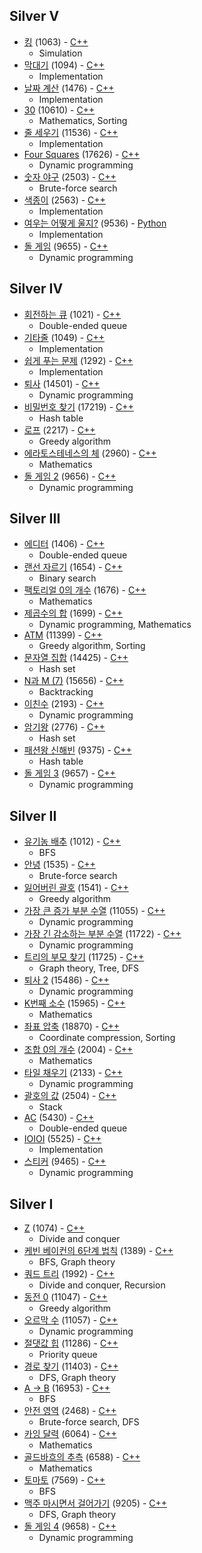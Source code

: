 ## Silver V
* [킹](https://www.acmicpc.net/problem/1063) (1063) - [C++](https://github.com/nbsp1221/algorithm/blob/master/algorithm-challenges/baekjoon-online-judge/challenges/1000/1063.cpp)
  - Simulation
* [막대기](https://www.acmicpc.net/problem/1094) (1094) - [C++](https://github.com/nbsp1221/algorithm/blob/master/algorithm-challenges/baekjoon-online-judge/challenges/1000/1094.cpp)
  - Implementation
* [날짜 계산](https://www.acmicpc.net/problem/1476) (1476) - [C++](https://github.com/nbsp1221/algorithm/blob/master/algorithm-challenges/baekjoon-online-judge/challenges/1000/1476.cpp)
  - Implementation
* [30](https://www.acmicpc.net/problem/10610) (10610) - [C++](https://github.com/nbsp1221/algorithm/blob/master/algorithm-challenges/baekjoon-online-judge/challenges/10000/10610.cpp)
  - Mathematics, Sorting
* [줄 세우기](https://www.acmicpc.net/problem/11536) (11536) - [C++](https://github.com/nbsp1221/algorithm/blob/master/algorithm-challenges/baekjoon-online-judge/challenges/11000/11536.cpp)
  - Implementation
* [Four Squares](https://www.acmicpc.net/problem/17626) (17626) - [C++](https://github.com/nbsp1221/algorithm/blob/master/algorithm-challenges/baekjoon-online-judge/challenges/17000/17626.cpp)
  - Dynamic programming
* [숫자 야구](https://www.acmicpc.net/problem/2503) (2503) - [C++](https://github.com/nbsp1221/algorithm/blob/master/algorithm-challenges/baekjoon-online-judge/challenges/2000/2503.cpp)
  - Brute-force search
* [색종이](https://www.acmicpc.net/problem/2563) (2563) - [C++](https://github.com/nbsp1221/algorithm/blob/master/algorithm-challenges/baekjoon-online-judge/challenges/2000/2563.cpp)
  - Implementation
* [여우는 어떻게 울지?](https://www.acmicpc.net/problem/9536) (9536) - [Python](https://github.com/nbsp1221/algorithm/blob/master/algorithm-challenges/baekjoon-online-judge/challenges/9000/9536.py)
  - Implementation
* [돌 게임](https://www.acmicpc.net/problem/9655) (9655) - [C++](https://github.com/nbsp1221/algorithm/blob/master/algorithm-challenges/baekjoon-online-judge/challenges/9000/9655.cpp)
  - Dynamic programming
## Silver IV
* [회전하는 큐](https://www.acmicpc.net/problem/1021) (1021) - [C++](https://github.com/nbsp1221/algorithm/blob/master/algorithm-challenges/baekjoon-online-judge/challenges/1000/1021.cpp)
  - Double-ended queue
* [기타줄](https://www.acmicpc.net/problem/1049) (1049) - [C++](https://github.com/nbsp1221/algorithm/blob/master/algorithm-challenges/baekjoon-online-judge/challenges/1000/1049.cpp)
  - Implementation
* [쉽게 푸는 문제](https://www.acmicpc.net/problem/1292) (1292) - [C++](https://github.com/nbsp1221/algorithm/blob/master/algorithm-challenges/baekjoon-online-judge/challenges/1000/1292.cpp)
  - Implementation
* [퇴사](https://www.acmicpc.net/problem/14501) (14501) - [C++](https://github.com/nbsp1221/algorithm/blob/master/algorithm-challenges/baekjoon-online-judge/challenges/14000/14501.cpp)
  - Dynamic programming
* [비밀번호 찾기](https://www.acmicpc.net/problem/17219) (17219) - [C++](https://github.com/nbsp1221/algorithm/blob/master/algorithm-challenges/baekjoon-online-judge/challenges/17000/17219.cpp)
  - Hash table
* [로프](https://www.acmicpc.net/problem/2217) (2217) - [C++](https://github.com/nbsp1221/algorithm/blob/master/algorithm-challenges/baekjoon-online-judge/challenges/2000/2217.cpp)
  - Greedy algorithm
* [에라토스테네스의 체](https://www.acmicpc.net/problem/2960) (2960) - [C++](https://github.com/nbsp1221/algorithm/blob/master/algorithm-challenges/baekjoon-online-judge/challenges/2000/2960.cpp)
  - Mathematics
* [돌 게임 2](https://www.acmicpc.net/problem/9656) (9656) - [C++](https://github.com/nbsp1221/algorithm/blob/master/algorithm-challenges/baekjoon-online-judge/challenges/9000/9656.cpp)
  - Dynamic programming
## Silver III
* [에디터](https://www.acmicpc.net/problem/1406) (1406) - [C++](https://github.com/nbsp1221/algorithm/blob/master/algorithm-challenges/baekjoon-online-judge/challenges/1000/1406.cpp)
  - Double-ended queue
* [랜선 자르기](https://www.acmicpc.net/problem/1654) (1654) - [C++](https://github.com/nbsp1221/algorithm/blob/master/algorithm-challenges/baekjoon-online-judge/challenges/1000/1654.cpp)
  - Binary search
* [팩토리얼 0의 개수](https://www.acmicpc.net/problem/1676) (1676) - [C++](https://github.com/nbsp1221/algorithm/blob/master/algorithm-challenges/baekjoon-online-judge/challenges/1000/1676.cpp)
  - Mathematics
* [제곱수의 합](https://www.acmicpc.net/problem/1699) (1699) - [C++](https://github.com/nbsp1221/algorithm/blob/master/algorithm-challenges/baekjoon-online-judge/challenges/1000/1699.cpp)
  - Dynamic programming, Mathematics
* [ATM](https://www.acmicpc.net/problem/11399) (11399) - [C++](https://github.com/nbsp1221/algorithm/blob/master/algorithm-challenges/baekjoon-online-judge/challenges/11000/11399.cpp)
  - Greedy algorithm, Sorting
* [문자열 집합](https://www.acmicpc.net/problem/14425) (14425) - [C++](https://github.com/nbsp1221/algorithm/blob/master/algorithm-challenges/baekjoon-online-judge/challenges/14000/14425.cpp)
  - Hash set
* [N과 M (7)](https://www.acmicpc.net/problem/15656) (15656) - [C++](https://github.com/nbsp1221/algorithm/blob/master/algorithm-challenges/baekjoon-online-judge/challenges/15000/15656.cpp)
  - Backtracking
* [이친수](https://www.acmicpc.net/problem/2193) (2193) - [C++](https://github.com/nbsp1221/algorithm/blob/master/algorithm-challenges/baekjoon-online-judge/challenges/2000/2193.cpp)
  - Dynamic programming
* [암기왕](https://www.acmicpc.net/problem/2776) (2776) - [C++](https://github.com/nbsp1221/algorithm/blob/master/algorithm-challenges/baekjoon-online-judge/challenges/2000/2776.cpp)
  - Hash set
* [패션왕 신해빈](https://www.acmicpc.net/problem/9375) (9375) - [C++](https://github.com/nbsp1221/algorithm/blob/master/algorithm-challenges/baekjoon-online-judge/challenges/9000/9375.cpp)
  - Hash table
* [돌 게임 3](https://www.acmicpc.net/problem/9657) (9657) - [C++](https://github.com/nbsp1221/algorithm/blob/master/algorithm-challenges/baekjoon-online-judge/challenges/9000/9657.cpp)
  - Dynamic programming
## Silver II
* [유기농 배추](https://www.acmicpc.net/problem/1012) (1012) - [C++](https://github.com/nbsp1221/algorithm/blob/master/algorithm-challenges/baekjoon-online-judge/challenges/1000/1012.cpp)
  - BFS
* [안녕](https://www.acmicpc.net/problem/1535) (1535) - [C++](https://github.com/nbsp1221/algorithm/blob/master/algorithm-challenges/baekjoon-online-judge/challenges/1000/1535.cpp)
  - Brute-force search
* [잃어버린 괄호](https://www.acmicpc.net/problem/1541) (1541) - [C++](https://github.com/nbsp1221/algorithm/blob/master/algorithm-challenges/baekjoon-online-judge/challenges/1000/1541.cpp)
  - Greedy algorithm
* [가장 큰 증가 부분 수열](https://www.acmicpc.net/problem/11055) (11055) - [C++](https://github.com/nbsp1221/algorithm/blob/master/algorithm-challenges/baekjoon-online-judge/challenges/11000/11055.cpp)
  - Dynamic programming
* [가장 긴 감소하는 부분 수열](https://www.acmicpc.net/problem/11722) (11722) - [C++](https://github.com/nbsp1221/algorithm/blob/master/algorithm-challenges/baekjoon-online-judge/challenges/11000/11722.cpp)
  - Dynamic programming
* [트리의 부모 찾기](https://www.acmicpc.net/problem/11725) (11725) - [C++](https://github.com/nbsp1221/algorithm/blob/master/algorithm-challenges/baekjoon-online-judge/challenges/11000/11725.cpp)
  - Graph theory, Tree, DFS
* [퇴사 2](https://www.acmicpc.net/problem/15486) (15486) - [C++](https://github.com/nbsp1221/algorithm/blob/master/algorithm-challenges/baekjoon-online-judge/challenges/15000/15486.cpp)
  - Dynamic programming
* [K번째 소수](https://www.acmicpc.net/problem/15965) (15965) - [C++](https://github.com/nbsp1221/algorithm/blob/master/algorithm-challenges/baekjoon-online-judge/challenges/15000/15965.cpp)
  - Mathematics
* [좌표 압축](https://www.acmicpc.net/problem/18870) (18870) - [C++](https://github.com/nbsp1221/algorithm/blob/master/algorithm-challenges/baekjoon-online-judge/challenges/18000/18870.cpp)
  - Coordinate compression, Sorting
* [조합 0의 개수](https://www.acmicpc.net/problem/2004) (2004) - [C++](https://github.com/nbsp1221/algorithm/blob/master/algorithm-challenges/baekjoon-online-judge/challenges/2000/2004.cpp)
  - Mathematics
* [타일 채우기](https://www.acmicpc.net/problem/2133) (2133) - [C++](https://github.com/nbsp1221/algorithm/blob/master/algorithm-challenges/baekjoon-online-judge/challenges/2000/2133.cpp)
  - Dynamic programming
* [괄호의 값](https://www.acmicpc.net/problem/2504) (2504) - [C++](https://github.com/nbsp1221/algorithm/blob/master/algorithm-challenges/baekjoon-online-judge/challenges/2000/2504.cpp)
  - Stack
* [AC](https://www.acmicpc.net/problem/5430) (5430) - [C++](https://github.com/nbsp1221/algorithm/blob/master/algorithm-challenges/baekjoon-online-judge/challenges/5000/5430.cpp)
  - Double-ended queue
* [IOIOI](https://www.acmicpc.net/problem/5525) (5525) - [C++](https://github.com/nbsp1221/algorithm/blob/master/algorithm-challenges/baekjoon-online-judge/challenges/5000/5525.cpp)
  - Implementation
* [스티커](https://www.acmicpc.net/problem/9465) (9465) - [C++](https://github.com/nbsp1221/algorithm/blob/master/algorithm-challenges/baekjoon-online-judge/challenges/9000/9465.cpp)
  - Dynamic programming
## Silver I
* [Z](https://www.acmicpc.net/problem/1074) (1074) - [C++](https://github.com/nbsp1221/algorithm/blob/master/algorithm-challenges/baekjoon-online-judge/challenges/1000/1074.cpp)
  - Divide and conquer
* [케빈 베이컨의 6단계 법칙](https://www.acmicpc.net/problem/1389) (1389) - [C++](https://github.com/nbsp1221/algorithm/blob/master/algorithm-challenges/baekjoon-online-judge/challenges/1000/1389.cpp)
  - BFS, Graph theory
* [쿼드 트리](https://www.acmicpc.net/problem/1992) (1992) - [C++](https://github.com/nbsp1221/algorithm/blob/master/algorithm-challenges/baekjoon-online-judge/challenges/1000/1992.cpp)
  - Divide and conquer, Recursion
* [동전 0](https://www.acmicpc.net/problem/11047) (11047) - [C++](https://github.com/nbsp1221/algorithm/blob/master/algorithm-challenges/baekjoon-online-judge/challenges/11000/11047.cpp)
  - Greedy algorithm
* [오르막 수](https://www.acmicpc.net/problem/11057) (11057) - [C++](https://github.com/nbsp1221/algorithm/blob/master/algorithm-challenges/baekjoon-online-judge/challenges/11000/11057.cpp)
  - Dynamic programming
* [절댓값 힙](https://www.acmicpc.net/problem/11286) (11286) - [C++](https://github.com/nbsp1221/algorithm/blob/master/algorithm-challenges/baekjoon-online-judge/challenges/11000/11286.cpp)
  - Priority queue
* [경로 찾기](https://www.acmicpc.net/problem/11403) (11403) - [C++](https://github.com/nbsp1221/algorithm/blob/master/algorithm-challenges/baekjoon-online-judge/challenges/11000/11403.cpp)
  - DFS, Graph theory
* [A → B](https://www.acmicpc.net/problem/16953) (16953) - [C++](https://github.com/nbsp1221/algorithm/blob/master/algorithm-challenges/baekjoon-online-judge/challenges/16000/16953.cpp)
  - BFS
* [안전 영역](https://www.acmicpc.net/problem/2468) (2468) - [C++](https://github.com/nbsp1221/algorithm/blob/master/algorithm-challenges/baekjoon-online-judge/challenges/2000/2468.cpp)
  - Brute-force search, DFS
* [카잉 달력](https://www.acmicpc.net/problem/6064) (6064) - [C++](https://github.com/nbsp1221/algorithm/blob/master/algorithm-challenges/baekjoon-online-judge/challenges/6000/6064.cpp)
  - Mathematics
* [골드바흐의 추측](https://www.acmicpc.net/problem/6588) (6588) - [C++](https://github.com/nbsp1221/algorithm/blob/master/algorithm-challenges/baekjoon-online-judge/challenges/6000/6588.cpp)
  - Mathematics
* [토마토](https://www.acmicpc.net/problem/7569) (7569) - [C++](https://github.com/nbsp1221/algorithm/blob/master/algorithm-challenges/baekjoon-online-judge/challenges/7000/7569.cpp)
  - BFS
* [맥주 마시면서 걸어가기](https://www.acmicpc.net/problem/9205) (9205) - [C++](https://github.com/nbsp1221/algorithm/blob/master/algorithm-challenges/baekjoon-online-judge/challenges/9000/9205.cpp)
  - DFS, Graph theory
* [돌 게임 4](https://www.acmicpc.net/problem/9658) (9658) - [C++](https://github.com/nbsp1221/algorithm/blob/master/algorithm-challenges/baekjoon-online-judge/challenges/9000/9658.cpp)
  - Dynamic programming